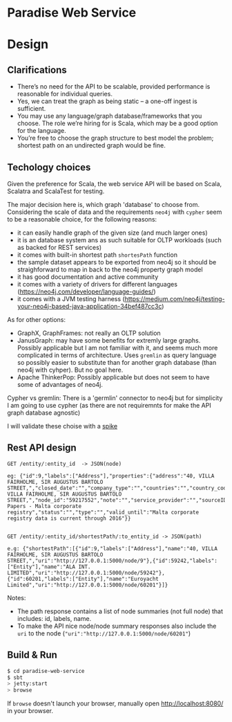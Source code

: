 Paradise Web Service
====================

# Design

## Clarifications

- There’s no need for the API to be scalable, provided performance is reasonable for individual queries.
- Yes, we can treat the graph as being static – a one-off ingest is sufficient.
- You may use any language/graph database/frameworks that you choose.  The role we’re hiring for is Scala, which may be a good option for the language.
- You’re free to choose the graph structure to best model the problem; shortest path on an undirected graph would be fine.


## Techology choices

Given the preference for Scala, the web service API will be based on Scala, Scalatra and ScalaTest for testing.  

The major decision here is, which graph 'database' to choose from. Considering the scale of data and the requirements `neo4j` with `cypher` seem to be a  reasonable choice, for the following reasons:

- it can easily handle graph of the given size (and much larger ones)
- it is an database system ans as such suitable for OLTP workloads (such as backed for REST services) 
- it comes with built-in shortest path `shortesPath` function 
- the sample dataset appears to be exported from neo4j so it should be straighforward to map in back to the neo4j property graph model
- it has good documentation and active community 
- it comes with a variety of drivers for different languages (https://neo4j.com/developer/language-guides/)
- it comes with a JVM testing harness (https://medium.com/neo4j/testing-your-neo4j-based-java-application-34bef487cc3c)


As for other options:

- GraphX, GraphFrames: not really an OLTP solution 
- JanusGraph: may have some benefits for extremly large graphs. Possibly applicable but I am not familiar with it, and seems much more complicated in terms of architecture. Uses `gremlin` as query language so possibly easier to substitute than for another graph database (than neo4j with cyhper). But no goal here.
- Apache ThinkerPop: Possibly applicable but does not seem to have some of advantages of neo4j. 


Cypher vs gremlin: There is a 'germlin' connector to neo4j but for simplicity I am going to use cypher (as there are not requiremnts for make the API graph database agnostic)

I will validate these choise with a  [spike](spike/README.md)


## Rest API design

	GET /entity/:entity_id  -> JSON(node)

	eg: {"id":9,"labels":["Address"],"properties":{"address":"40, VILLA FAIRHOLME, SIR AUGUSTUS BARTOLO STREET,","closed_date":"","company_type":"","countries":"","country_codes":"","ibcRUC":"","incorporation_date":"","jurisdiction":"","jurisdiction_description":"","name":"40, VILLA FAIRHOLME, SIR AUGUSTUS BARTOLO STREET,","node_id":"59217552","note":"","service_provider":"","sourceID":"Paradise Papers - Malta corporate registry","status":"","type":"","valid_until":"Malta corporate registry data is current through 2016"}}


	GET /entity/:entity_id/shortestPath/:to_entity_id -> JSON(path)

	e.g: {"shortestPath":[{"id":9,"labels":["Address"],"name":"40, VILLA FAIRHOLME, SIR AUGUSTUS BARTOLO STREET,","uri":"http://127.0.0.1:5000/node/9"},{"id":59242,"labels":["Entity"],"name":"ALA INT. LIMITED","uri":"http://127.0.0.1:5000/node/59242"},{"id":60201,"labels":["Entity"],"name":"Euroyacht Limited","uri":"http://127.0.0.1:5000/node/60201"}]}


Notes:

- The path response contains a list of node summaries (not full node) that includes: id, labels, name.
- To make the API nice node/node summary responses also include the `uri` to the node (`"uri":"http://127.0.0.1:5000/node/60201"`)





## Build & Run ##


```sh
$ cd paradise-web-service
$ sbt
> jetty:start
> browse
```

If `browse` doesn't launch your browser, manually open [http://localhost:8080/](http://localhost:8080/) in your browser.
